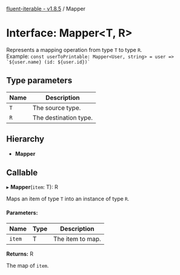 [fluent-iterable - v1.8.5](../README.md) / Mapper

# Interface: Mapper<T, R\>

Represents a mapping operation from type `T` to type `R`.<br>
  Example: ``const userToPrintable: Mapper<User, string> = user => `${user.name} (id: ${user.id})` ``

## Type parameters

Name | Description |
------ | ------ |
`T` | The source type.   |
`R` | The destination type.    |

## Hierarchy

* **Mapper**

## Callable

▸ **Mapper**(`item`: T): R

Maps an item of type `T` into an instance of type `R`.

#### Parameters:

Name | Type | Description |
------ | ------ | ------ |
`item` | T | The item to map.   |

**Returns:** R

The map of `item`.
